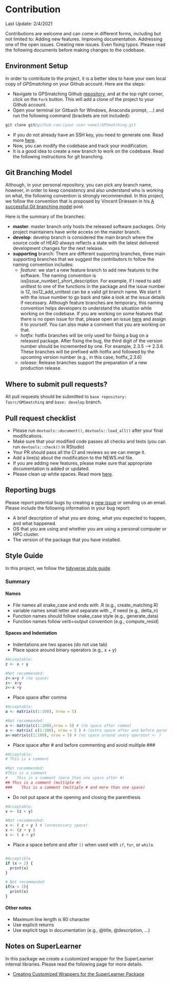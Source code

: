 # Contribution

Last Update: 2/4/2021

Contributions are welcome and can come in different forms, including but not limited to:
Adding new features.
Improving documentation.
Addressing one of the open issues.
Creating new issues.
Even fixing typos.
Please read the following documents before making changes to the codebase.

## Environment Setup

In order to contribute to the project, it is a better idea to have your own local copy of  _GPSmatching_ on your Github account. Here are the steps:

- Navigate to GPSmatching Github [repository](https://github.com/fasrc/GPSmatching), and at the top right corner, click on the `Fork` button. This will add a clone of the project to your Github account.
- Open your terminal (or Gitbash for Windows, Anaconda prompt, ...) and run the following command  (brackets are not included):

```S
git clone git@github.com:[your user name]/GPSmatching.git
```
- If you do not already have an SSH key, you need to generate one. Read more [here](https://docs.github.com/en/github-ae@latest/github/authenticating-to-github/generating-a-new-ssh-key-and-adding-it-to-the-ssh-agent).
- Now, you can modify the codebase and track your modification.
- It is a good idea to create a new branch to work on the codebase. Read the following instructions for git branching.

## Git Branching Model

Although, in your personal repository, you can pick any branch name, however, in order to keep consistency and also understand who is working on what, the following convention is strongly recommended.  In this project, we follow the convention that is proposed by Vincent Driessen in his [A successful Git branching model](https://nvie.com/posts/a-successful-git-branching-model/) post.

Here is the summary of the branches:

- **master**: master branch only hosts the released software packages. Only project maintainers have write access on the master branch.
- **develop**: develop branch is considered the main branch where the source code of HEAD always reflects a state with the latest delivered development changes for the next release.
- **supporting** branch: There are different supporting branches, three main supporting branches that we suggest the contributors to follow the naming convention includes:
  - *feature*: we start a new feature branch to add new features to the software. The naming convention is iss[issue_number]_short_description. For example, if I need to add unittest to one of the functions in the package and the issue number is 12, iss12_add_unittest can be a valid git branch name. We start it with the issue number to go back and take a look at the issue details if necessary. Although feature branches are temporary, this naming convention helps developers to understand the situation while working on the codebase. If you are working on some features that there is no open issue for that, please open an issue [here](https://github.com/fasrc/GPSmatching/issues) and assign it to yourself. You can also make a comment that you are working on that. 
  - *hotfix*: hotfix branches will be only used for fixing a bug on a released package. After fixing the bug, the third digit of the version number should be incremented by one. For example, 2.3.5 –> 2.3.6. These branches will be prefixed with hotfix and followed by the upcoming version number (e.g., in this case, hotfix_2.3.6)
  - *release*: Release branches support the preparation of a new production release.

## Where to submit pull requests?

All pull requests should be submitted to `base repository: fasrc/GMSmatching` and `base: develop` branch.

## Pull request checklist

- Please run `devtools::document()`, `devtools::load_all()` after your final modifications.
- Make sure that your modified code passes all checks and tests (you can run `devtools::check()` in RStudio)
- Your PR should pass all the CI and reviews so we can merge it.
- Add a line(s) about the modification to the NEWS.md file.
- If you are adding new features, please make sure that appropriate documentation is added or updated.
- Please clean up white spaces. Read more [here](https://softwareengineering.stackexchange.com/questions/121555/why-is-trailing-whitespace-a-big-deal).

## Reporting bugs

Please report potential bugs by creating a [new issue](https://github.com/fasrc/GPSmatching/issues) or sending us an email. Please include the following information in your bug report:
- A brief description of what you are doing, what you expected to happen, and what happened. 
- OS that you are using and whether you are using a personal computer or HPC cluster. 
- The version of the package that you have installed.

## Style Guide

In this project, we follow the [tidyverse style guide](https://style.tidyverse.org/). 

### Summary

#### Names

- File names all snake_case and ends with .R (e.g., create_matching.R)
- variable names small letter and separate with _ if need (e.g., delta_n)
- Function names should follow snake_case style (e.g., generate_data)
- Function names follow verb+output convention (e.g., compute_resid)

#### Spaces and Indentation

- Indentations are two spaces (do not use tab)
- Place space around binary operators (e.g., x + y)

```R
#Acceptable:
z <- x + y

#Not recommended:
z<-x+y # (no space)
z<- x+y
z<-x +y
```

- Place space after comma

```R
#Acceptable:
a <- matrix(c(1:100), nrow = 5)

#Not recommended:
a <- matrix(c(1:100),nrow = 5) # (no space after comma)
a <- matrix( c(1:100), nrow = 5 ) # (extra space after and before parentheses)
a<-matrix(c(1:100), nrow = 5) # (no space around unary operator <- )
```

- Place space after # and before commenting and avoid multiple ###

```R
#Acceptable:
# This is a comment

#Not recommended:
#This is a comment
#    This is a comment (more than one space after #)
## This is a comment (multiple #)
###    This is a comment (multiple # and more than one space)
```

- Do not put space at the opening and closing the parenthesis

```R
#Acceptable:
x <- (z + y)

#Not recommended:
x <- ( z + y ) # (unnecessary space)
x <- (z + y )
x <- ( z + y)
```

- Place a space before and after `()` when used with `if`, `for`, or `while`.

```R

#Acceptible
if (x > 2) {
  print(x)
}

# Not recommended
if(x > 2){
  print(x)
}
```

#### Other notes

- Maximum line length is 80 character
- Use explicit returns
- Use explicit tags in documentation (e.g., @title, @description, ...)

## Notes on SuperLearner
In this package we create a customized wrapper for the SuperLearner internal libraries. Please read the following page for more details.
- [Creating Customized Wrappers for the SuperLearner Package](notes_on_superlearner.md)
